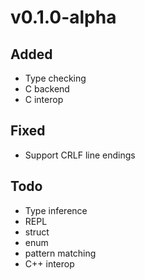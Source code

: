 # v0.1.0-alpha

## Added
- Type checking
- C backend
- C interop

## Fixed
- Support CRLF line endings

## Todo
- Type inference
- REPL
- struct
- enum
- pattern matching
- C++ interop
